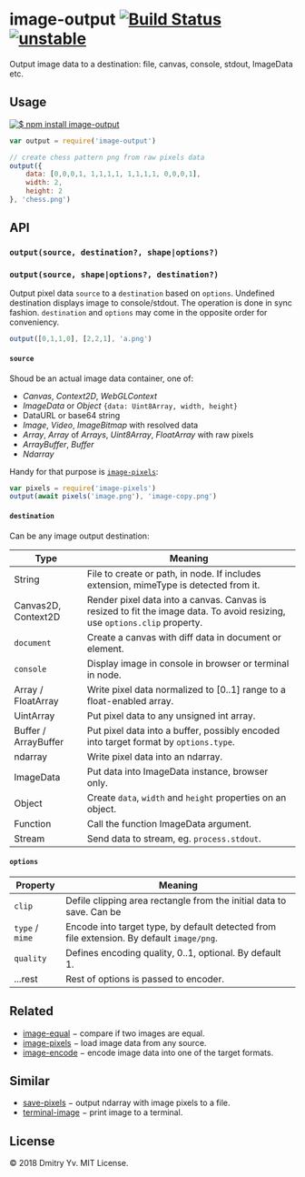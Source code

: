 # image-output [![Build Status](https://travis-ci.org/dy/image-output.svg?branch=master)](https://travis-ci.org/dy/image-output) [![unstable](https://img.shields.io/badge/stability-unstable-green.svg)](http://github.com/badges/stability-badges)

Output image data to a destination: file, canvas, console, stdout, ImageData etc.

## Usage

[![$ npm install image-output](http://nodei.co/npm/image-output.png?mini=true)](http://npmjs.org/package/image-output)

```js
var output = require('image-output')

// create chess pattern png from raw pixels data
output({
	data: [0,0,0,1, 1,1,1,1, 1,1,1,1, 0,0,0,1],
	width: 2,
	height: 2
}, 'chess.png')
```

## API

### `output(source, destination?, shape|options?)`
### `output(source, shape|options?, destination?)`

Output pixel data `source` to a `destination` based on `options`. Undefined destination displays image to console/stdout. The operation is done in sync fashion. `destination` and `options` may come in the opposite order for conveniency.

```js
output([0,1,1,0], [2,2,1], 'a.png')
```

#### `source`

Shoud be an actual image data container, one of:

* _Canvas_, _Context2D_, _WebGLContext_
* _ImageData_ or _Object_ `{data: Uint8Array, width, height}`
* DataURL or base64 string
* _Image_, _Video_, _ImageBitmap_ with resolved data
* _Array_, _Array_ of _Arrays_, _Uint8Array_, _FloatArray_ with raw pixels
* _ArrayBuffer_, _Buffer_
* _Ndarray_

Handy for that purpose is [`image-pixels`](https://ghub.io/image-pixels):

```js
var pixels = require('image-pixels')
output(await pixels('image.png'), 'image-copy.png')
```

#### `destination`

Can be any image output destination:

Type | Meaning
---|---
String | File to create or path, in node. If includes extension, mimeType is detected from it.
Canvas2D, Context2D | Render pixel data into a canvas. Canvas is resized to fit the image data. To avoid resizing, use `options.clip` property.
`document` | Create a canvas with diff data in document or element.
`console` | Display image in console in browser or terminal in node.
Array / FloatArray | Write pixel data normalized to [0..1] range to a float-enabled array.
UintArray | Put pixel data to any unsigned int array.
Buffer / ArrayBuffer | Put pixel data into a buffer, possibly encoded into target format by `options.type`.
ndarray | Write pixel data into an ndarray.
ImageData | Put data into ImageData instance, browser only.
Object | Create `data`, `width` and `height` properties on an object.
Function | Call the function ImageData argument.
Stream | Send data to stream, eg. `process.stdout`.

#### `options`

Property | Meaning
---|---
`clip` | Defile clipping area rectangle from the initial data to save. Can be
`type` / `mime` | Encode into target type, by default detected from file extension. By default `image/png`.
`quality` | Defines encoding quality, 0..1, optional. By default 1.
...rest | Rest of options is passed to encoder.

## Related

* [image-equal](https://ghub.io/image-equal) − compare if two images are equal.
* [image-pixels](https://ghub.io/image-pixels) − load image data from any source.
* [image-encode](https://ghub.io/image-encode) − encode image data into one of the target formats.

## Similar

* [save-pixels](https://ghub.io/save-pixels) − output ndarray with image pixels to a file.
* [terminal-image](https://ghub.io/terminal-image) − print image to a terminal.

## License

© 2018 Dmitry Yv. MIT License.
